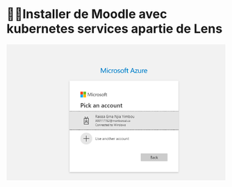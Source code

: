 
# :palm_tree::tiger2:Installer de Moodle avec kubernetes services apartie de Lens

![image](images/d1.PNG)
